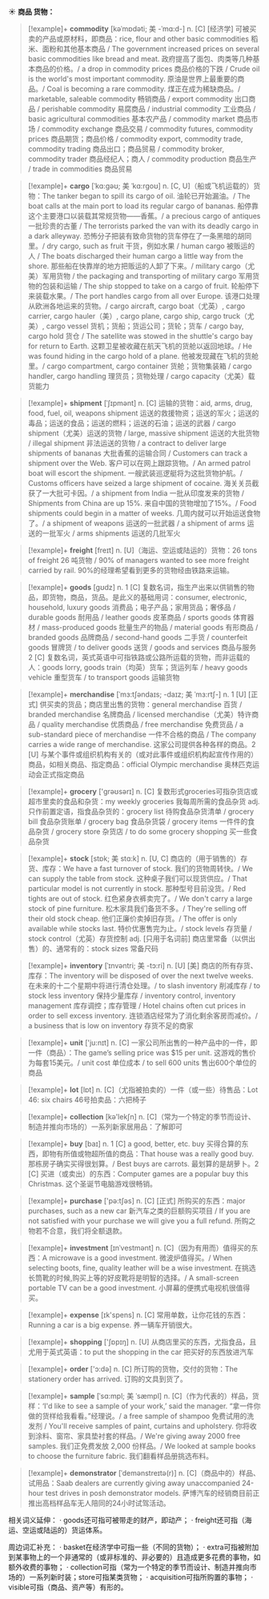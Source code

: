 ☀ <span class="category">**商品 货物：**</span>
>[!example]+ <span class="vocabulary">**commodity**</span> [kəˈmɒdəti; 美 -ˈmɑ:d-]
> <span class="definition">n. [C] [经济学] 可被买卖的产品或原材料，即商品：</span>rice, flour and other basic commodities 稻米、面粉和其他基本商品 / The government increased prices on several basic commodities like bread and meat. 政府提高了面包、肉类等几种基本商品的价格。/ a drop in commodity prices 商品价格的下跌 / Crude oil is the world's most important commodity. 原油是世界上最重要的商品。/ Coal is becoming a rare commodity. 煤正在成为稀缺商品。/ marketable, saleable commodity 畅销商品 / export commodity 出口商品 / perishable commodity 易腐商品 / industrial commodity 工业商品 / basic agricultural commodities 基本农产品 / commodity market 商品市场 / commodity exchange 商品交易 / commodity futures, commodity prices 商品期货；商品价格 / commodity export, commodity trade, commodity trading 商品出口；商品贸易 / commodity broker, commodity trader 商品经纪人；商人 / commodity production 商品生产 / trade in commodities 商品贸易
           
>[!example]+ <span class="vocabulary">**cargo**</span> [ˈkɑ:gəʊ; 美 ˈkɑ:rgoʊ]
> <span class="definition">n. [C, U]（船或飞机运载的）货物：</span>The tanker began to spill its cargo of oil. 油轮已开始漏油。/ The boat calls at the main port to load its regular cargo of bananas. 船停靠这个主要港口以装载其常规货物——香蕉。/ a precious cargo of antiques 一批珍贵的古董 / The terrorists parked the van with its deadly cargo in a dark alleyway. 恐怖分子把装有致命货物的货车停在了一条黑暗的胡同里。/ dry cargo, such as fruit 干货，例如水果 / human cargo 被贩运的人 / The boats discharged their human cargo a little way from the shore. 那些船在快靠岸的地方把贩运的人卸了下来。/ military cargo（尤美）军用货物 / the packaging and transporting of military cargo 军用货物的包装和运输 / The ship stopped to take on a cargo of fruit. 轮船停下来装载水果。/ The port handles cargo from all over Europe. 该港口处理从欧洲各地运来的货物。/ cargo aircraft, cargo boat（尤英）, cargo carrier, cargo hauler（美）, cargo plane, cargo ship, cargo truck（尤美）, cargo vessel 货机；货船；货运公司；货轮；货车 / cargo bay, cargo hold 货仓 / The satellite was stowed in the shuttle's cargo bay for return to Earth. 这颗卫星被收藏在航天飞机的货舱以返回地球。/ He was found hiding in the cargo hold of a plane. 他被发现藏在飞机的货舱里。/ cargo compartment, cargo container 货舱；货物集装箱 / cargo handler, cargo handling 理货员；货物处理 / cargo capacity（尤美）载货能力           
           
>[!example]+ <span class="vocabulary">**shipment**</span> [ˈʃɪpmənt]
> <span class="definition">n. [C] 运输的货物：</span>aid, arms, drug, food, fuel, oil, weapons shipment 运送的救援物资；运送的军火；运送的毒品；运送的食品；运送的燃料；运送的石油；运送的武器 / cargo shipment（尤美）运送的货物 / large, massive shipment 运送的大批货物 / illegal shipment 非法运送的货物 / a contract to deliver large shipments of bananas 大批香蕉的运输合同 / Customers can track a shipment over the Web. 客户可以在网上跟踪货物。/ An armed patrol boat will escort the shipment. 一艘武装巡逻艇将为这批货物护航。/ Customs officers have seized a large shipment of cocaine. 海关关员截获了一大批可卡因。/ a shipment from India 一批从印度发来的货物 / Shipments from China are up 15%. 来自中国的货物增加了15%。/ Food shipments could begin in a matter of weeks. 几周内就可以开始运送食物了。/ a shipment of weapons 运送的一批武器 / a shipment of arms 运送的一批军火 / arms shipments 运送的几批军火

>[!example]+ <span class="vocabulary">**freight**</span> [freɪt]
> <span class="definition">n. [U]（海运、空运或陆运的）货物：</span>26 tons of freight 26 吨货物 / 90% of managers wanted to see more freight carried by rail. 90%的经理希望看到更多的货物经由铁路来运输。

>[!example]+ <span class="vocabulary">**goods**</span> [ɡʊdz] 
> <span class="definition">n. 1 [C] 复数名词，指生产出来以供销售的物品，即货物，商品，货品。是此义的基础用词：</span>consumer, electronic, household, luxury goods 消费品；电子产品；家用货品；奢侈品 / durable goods 耐用品 / leather goods 皮革商品 / sports goods 体育器材 / mass-produced goods 批量生产的物品 / material goods 有形商品 / branded goods 品牌商品 / second-hand goods 二手货 / counterfeit goods 冒牌货 / to deliver goods 送货 / goods and services 商品与服务 <span class="definition">2 [C] 复数名词，英式英语中可指铁路或公路所运载的货物，而非运载的人：</span>goods lorry, goods train（均英）货车；货运列车 / heavy goods vehicle 重型货车 / to transport goods 运输货物
                      
>[!example]+ <span class="vocabulary">**merchandise**</span> [ˈmɜ:tʃəndaɪs; -daɪz; 美 ˈmɜ:rtʃ-]
> <span class="definition">n. 1 [U] [正式] 供买卖的货品；商店里出售的货物：</span>general merchandise 百货 / branded merchandise 名牌商品 / licensed merchandise（尤美）特许商品 / quality merchandise 优质商品 / free merchandise 免费货品 / a sub-standard piece of merchandise 一件不合格的商品 / The company carries a wide range of merchandise. 这家公司提供各种各样的商品。<span class="definition">2 [U] 与某个事件或组织机构有关的（或对此事件或组织机构起宣传作用的）商品，如相关商品、指定商品：</span>official Olympic merchandise 奥林匹克运动会正式指定商品

>[!example]+ <span class="vocabulary">**grocery**</span> ['ɡrəʊsərɪ] 
> <span class="definition">n. [C] 复数形式groceries可指杂货店或超市里卖的食品和杂货：</span>my weekly groceries 我每周所需的食品杂货 <span class="definition">adj. 只作前置定语，指食品杂货的：</span>grocery list 待购食品杂货清单 / grocery bill 食品杂货账单 / grocery bag 食品杂货袋 / grocery items 一件件的食品杂货 / grocery store 杂货店 / to do some grocery shopping 买一些食品杂货
           
>[!example]+ <span class="vocabulary">**stock**</span> [stɒk; 美 stɑ:k]
> <span class="definition">n. [U, C] 商店的（用于销售的）存货、库存：</span>We have a fast turnover of stock. 我们的货物周转快。/ We can supply the table from stock. 这种桌子我们可以现货供应。/ That particular model is not currently in stock. 那种型号目前没货。/ Red tights are out of stock. 红色紧身衣裤卖完了。/ We don't carry a large stock of pine furniture. 松木家具我们备货不多。/ They're selling off their old stock cheap. 他们正廉价卖掉旧存货。/ The offer is only available while stocks last. 特价优惠售完为止。/ stock levels 存货量 / stock control（尤英）存货控制 <span class="definition">adj. [只用于名词前] 商店里常备（以供出售）的、通常有的：</span>stock sizes 常备尺码
           
>[!example]+ <span class="vocabulary">**inventory**</span> [ˈɪnvəntri; 美 -tɔ:ri]
> <span class="definition">n. [U] [美] 商店的所有存货、库存：</span>The inventory will be disposed of over the next twelve weeks. 在未来的十二个星期中将进行清仓处理。/ to slash inventory 削减库存 / to stock less inventory 保持少量库存 / inventory control, inventory management 库存调控；库存管理 / Hotel chains often cut prices in order to sell excess inventory. 连锁酒店经常为了消化剩余客房而减价。/ a business that is low on inventory 存货不足的商家

>[!example]+ <span class="vocabulary">**unit**</span> ['ju:nɪt] 
> <span class="definition">n. [C] 一家公司所出售的一种产品中的一件，即一件（商品）：</span>The game’s selling price was $15 per unit. 这游戏的售价为每套15美元。/ unit cost 单位成本 / to sell 600 units 售出600个单位的商品

>[!example]+ <span class="vocabulary">**lot**</span> [lɒt] 
> <span class="definition">n. [C]（尤指被拍卖的）一件（或一些）待售品：</span>Lot 46: six chairs 46号拍卖品：六把椅子

>[!example]+ <span class="vocabulary">**collection**</span> [kə'lekʃn] 
> <span class="definition">n. [C]（常为一个特定的季节而设计、制造并推向市场的）一系列新家居用品：</span>了解即可

>[!example]+ <span class="vocabulary">**buy**</span> [baɪ] 
> <span class="definition">n. 1 [C] a good, better, etc. buy 买得合算的东西，即物有所值或物超所值的商品：</span>That house was a really good buy. 那栋房子确实买得很划算。/ Best buys are carrots. 最划算的是胡萝卜。<span class="definition">2 [C] 买进（或卖出）的东西：</span>Computer games are a popular buy this Christmas. 这个圣诞节电脑游戏很畅销。

>[!example]+ <span class="vocabulary">**purchase**</span> ['pə:tʃəs] 
> <span class="definition">n. [C] [正式] 所购买的东西：</span>major purchases, such as a new car 新汽车之类的巨额购买项目 / If you are not satisfied with your purchase we will give you a full refund. 所购之物若不合意，我们将全额退款。
           
>[!example]+ <span class="vocabulary">**investment**</span> [ɪnˈvestmənt]
> <span class="definition">n. [C]（因为有用而）值得买的东西：</span>A microwave is a good investment. 微波炉值得买。/ When selecting boots, fine, quality leather will be a wise investment. 在挑选长筒靴的时候,购买上等的好皮靴将是明智的选择。/ A small-screen portable TV can be a good investment. 小屏幕的便携式电视机很值得买。

>[!example]+ <span class="vocabulary">**expense**</span> [ɪk'spens] 
> <span class="definition">n. [C] 常用单数，让你花钱的东西：</span>Running a car is a big expense. 养一辆车开销很大。

>[!example]+ <span class="vocabulary">**shopping**</span> ['ʃɒpɪŋ] 
> <span class="definition">n. [U] 从商店里买的东西，尤指食品，且尤用于英式英语：</span>to put the shopping in the car 把买好的东西放进汽车

>[!example]+ <span class="vocabulary">**order**</span> ['ɔ:də] 
> <span class="definition">n. [C] 所订购的货物，交付的货物：</span>The stationery order has arrived. 订购的文具到货了。
           
>[!example]+ <span class="vocabulary">**sample**</span> [ˈsɑ:mpl; 美 ˈsæmpl]
> <span class="definition">n. [C]（作为代表的）样品，货样：</span>‘I'd like to see a sample of your work,’ said the manager. “拿一件你做的货样给我看看。”经理说。/ a free sample of shampoo 免费试用的洗发剂 / You'll receive samples of paint, curtains and upholstery. 你将收到涂料、窗帘、家具垫衬套的样品。/ We're giving away 2000 free samples. 我们正免费发放 2,000 份样品。/ We looked at sample books to choose the furniture fabric. 我们翻看样品册挑选布料。
           
>[!example]+ <span class="vocabulary">**demonstrator**</span> [ˈdemənstreɪtə(r)]
> <span class="definition">n. [C]（商品中的）样品、试用品：</span>Saab dealers are currently giving away unaccompanied 24-hour test drives in posh demonstrator models. 萨博汽车的经销商目前正推出高档样品车无人陪同的24小时试驾活动。

相关词义延伸：
· goods还可指可被带走的财产，即动产；
· freight还可指（海运、空运或陆运的）货运体系。

周边词汇补充：
· basket在经济学中可指一些（不同的货物）；
· extra可指被附加到某事物上的一个非通常的（或非标准的、非必要的）且造成更多花费的事物，如额外收费的事物；
· collection可指（常为一个特定的季节而设计、制造并推向市场的）一系列新时装；store可指某类货物；
· acquisition可指所购置的事物；
· visible可指（商品、资产等）有形的。


